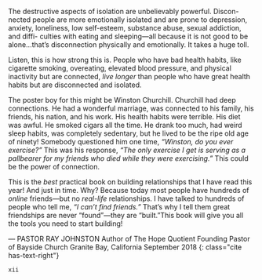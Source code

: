 The destructive aspects of isolation are unbelievably powerful. Discon-
nected people are more emotionally isolated and are prone to depression,
anxiety, loneliness, low self-esteem, substance abuse, sexual addiction, and diffi-
culties with eating and sleeping—all because it is not good to be alone...that’s
disconnection physically and emotionally. It takes a huge toll.

Listen, this is how strong this is. People who have bad health habits, like
cigarette smoking, overeating, elevated blood pressure, and physical inactivity
but are connected, _live longer_ than people who have great health habits but are
disconnected and isolated.

The poster boy for this might be Winston Churchill. Churchill had deep
connections. He had a wonderful marriage, was connected to his family, his
friends, his nation, and his work. His health habits were terrible. His diet was
awful. He smoked cigars all the time. He drank too much, had weird sleep
habits, was completely sedentary, but he lived to be the ripe old age of ninety!
Somebody questioned him one time, _“Winston, do you ever exercise?”_ This was
his response, _“The only exercise I get is serving as a pallbearer for my friends
who died while they were exercising.”_ This could be the power of connection.

This is the _best_ practical book on building relationships that I have read
this year! And just in time. Why? Because today most people have hundreds
of _online_ friends—but no _real-life_ relationships. I have talked to hundreds of
people who tell me, _“I can’t find friends.”_ That’s why I tell them great friendships
are never “found”—they are “built.”This book will give you all the tools you
need to start building!

— PASTOR RAY JOHNSTON
Author of The Hope Quotient
Founding Pastor of Bayside Church
Granite Bay, California
September 2018
{: class="cite has-text-right"}

```
xii
```